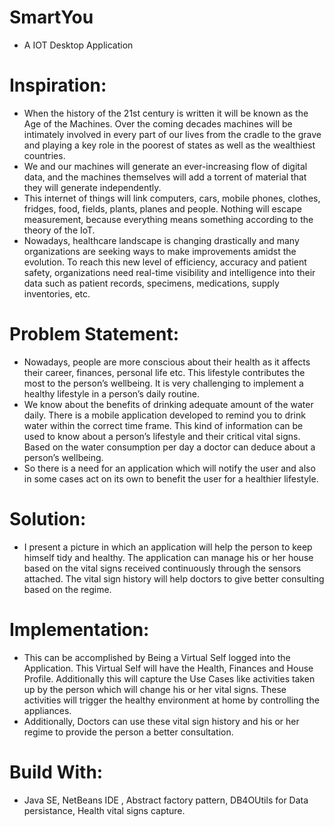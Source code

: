 # SmartYou
* A IOT Desktop Application

# Inspiration:
* When the history of the 21st century is written it will be known as the Age of the Machines. Over the coming decades machines will be intimately involved in every part of our lives from the cradle to the grave and playing a key role in the poorest of states as well as the wealthiest countries.
* We and our machines will generate an ever-increasing flow of digital data, and the machines themselves will add a torrent of material that they will generate independently.
* This internet of things will link computers, cars, mobile phones, clothes, fridges, food, fields, plants, planes and people. Nothing will escape measurement, because everything means something according to the theory of the IoT. 
* Nowadays, healthcare landscape is changing drastically and many organizations are seeking ways to make improvements amidst the evolution. To reach this new level of efficiency, accuracy and patient safety, organizations need real-time visibility and intelligence into their data such as patient records, specimens, medications, supply inventories, etc.

# Problem Statement:
* Nowadays, people are more conscious about their health as it affects their career, finances, personal life etc. This lifestyle contributes the most to the person’s wellbeing. It is very challenging to implement a healthy lifestyle in a person’s daily routine.
* We know about the benefits of drinking adequate amount of the water daily. There is a mobile application developed to remind you to drink water within the correct time frame. This kind of information can be used to know about a person’s lifestyle and their critical vital signs. Based on the water consumption per day a doctor can deduce about a person’s wellbeing. 
* So there is a need for an application which will notify the user and also in some cases act on its own to benefit the user for a healthier lifestyle.

# Solution:
* I present a picture in which an application will help the person to keep himself tidy and healthy. The application can manage his or her house based on the vital signs received continuously through the sensors attached. The vital sign history will help doctors to give better consulting based on the regime.

# Implementation:
* This can be accomplished by Being a Virtual Self logged into the Application. This Virtual Self will have the Health, Finances and House Profile. Additionally this will capture the Use Cases like activities taken up by the person which will change his or her vital signs. These activities will trigger the healthy environment at home by controlling the appliances.
* Additionally, Doctors can use these vital sign history and his or her regime to provide the person a better consultation.

# Build With:
* Java SE, NetBeans IDE , Abstract factory pattern, DB4OUtils for Data persistance, Health vital signs capture. 
